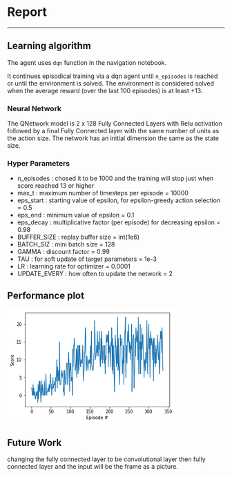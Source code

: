 
# Report
---


## Learning algorithm

The agent uses `dqn` function in the navigation notebook. 

It continues episodical training via a dqn agent until `n_episodes` is reached or until the environment is solved. The environment is considered solved when the average reward (over the last 100 episodes) is at least +13.



### Neural Network
The QNetwork model is 2 x 128 Fully Connected Layers with Relu activation followed by a final Fully Connected layer with the same number of units as the action size. The network has an initial dimension the same as the state size. 


### Hyper Parameters  

- n_episodes : chosed it to be 1000 and the training will stop just when score reached 13 or higher 
- max_t : maximum number of timesteps per episode = 10000
- eps_start : starting value of epsilon, for epsilon-greedy action selection = 0.5
- eps_end : minimum value of epsilon = 0.1
- eps_decay : multiplicative factor (per episode) for decreasing epsilon = 0.98
- BUFFER_SIZE : replay buffer size = int(1e6)
- BATCH_SIZ : mini batch size = 128
- GAMMA : discount factor = 0.99
- TAU : for soft update of target parameters = 1e-3 
- LR : learning rate for optimizer = 0.0001 
- UPDATE_EVERY : how often to update the network = 2



## Performance plot

![Reward Plot](https://github.com/helmogey/banana_collector/blob/master/plot.png?raw=true)


## Future Work
changing the fully connected layer to be convolutional layer then fully connected layer and the input will be the frame as a picture.  


